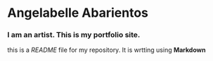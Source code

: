
# Angelabelle Abarientos

### I am an artist. This is my portfolio site.

this is a *README* file for my repository. It is wrtting using **Markdown**
